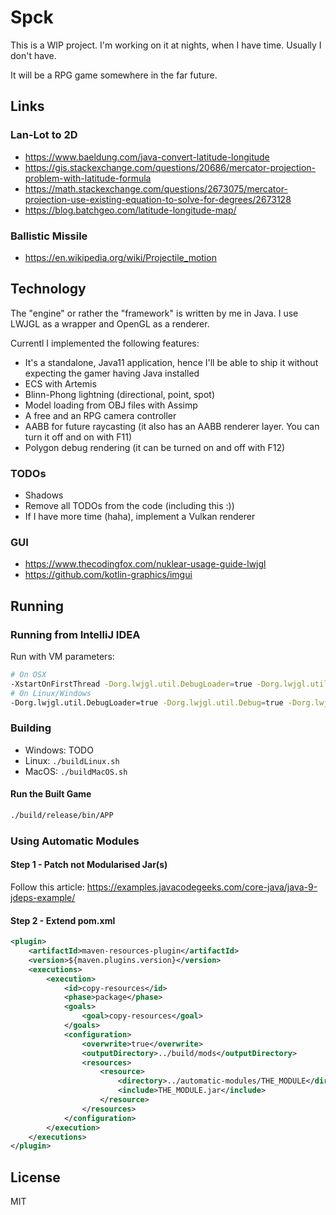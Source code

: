 # Spck

This is a WIP project. I'm working on it at nights, when I have time. Usually I don't have. 

It will be a RPG game somewhere in the far future.

## Links

### Lan-Lot to 2D

- https://www.baeldung.com/java-convert-latitude-longitude
- https://gis.stackexchange.com/questions/20686/mercator-projection-problem-with-latitude-formula
- https://math.stackexchange.com/questions/2673075/mercator-projection-use-existing-equation-to-solve-for-degrees/2673128
- https://blog.batchgeo.com/latitude-longitude-map/

### Ballistic Missile

- https://en.wikipedia.org/wiki/Projectile_motion

## Technology

The "engine" or rather the "framework" is written by me in Java. I use LWJGL as a wrapper and OpenGL as a renderer.

Currentl I implemented the following features:
- It's a standalone, Java11 application, hence I'll be able to ship it without expecting the gamer having Java installed
- ECS with Artemis
- Blinn-Phong lightning (directional, point, spot)
- Model loading from OBJ files with Assimp
- A free and an RPG camera controller
- AABB for future raycasting (it also has an AABB renderer layer. You can turn it off and on with F11)
- Polygon debug rendering (it can be turned on and off with F12)

### TODOs

- Shadows
- Remove all TODOs from the code (including this :))
- If I have more time (haha), implement a Vulkan renderer

### GUI

- https://www.thecodingfox.com/nuklear-usage-guide-lwjgl
- https://github.com/kotlin-graphics/imgui


## Running

### Running from IntelliJ IDEA

Run with VM parameters:

```bash
# On OSX
-XstartOnFirstThread -Dorg.lwjgl.util.DebugLoader=true -Dorg.lwjgl.util.Debug=true -Dorg.lwjgl.opengl.Display.enableHighDPI=true -Dorg.lwjgl.opengl.Display.enableOSXFullscreenModeAPI=true
# On Linux/Windows
-Dorg.lwjgl.util.DebugLoader=true -Dorg.lwjgl.util.Debug=true -Dorg.lwjgl.opengl.Display.enableHighDPI=true
```

### Building

- Windows: TODO
- Linux: ```./buildLinux.sh```
- MacOS: ```./buildMacOS.sh```

#### Run the Built Game

```bash
./build/release/bin/APP
```

### Using Automatic Modules

#### Step 1 - Patch not Modularised Jar(s)

Follow this article: https://examples.javacodegeeks.com/core-java/java-9-jdeps-example/

#### Step 2 - Extend pom.xml
```xml
<plugin>
    <artifactId>maven-resources-plugin</artifactId>
    <version>${maven.plugins.version}</version>
    <executions>
        <execution>
            <id>copy-resources</id>
            <phase>package</phase>
            <goals>
                <goal>copy-resources</goal>
            </goals>
            <configuration>
                <overwrite>true</overwrite>
                <outputDirectory>../build/mods</outputDirectory>
                <resources>
                    <resource>
                        <directory>../automatic-modules/THE_MODULE</directory>
                        <include>THE_MODULE.jar</include>
                    </resource>
                </resources>
            </configuration>
        </execution>
    </executions>
</plugin>
```

## License

MIT